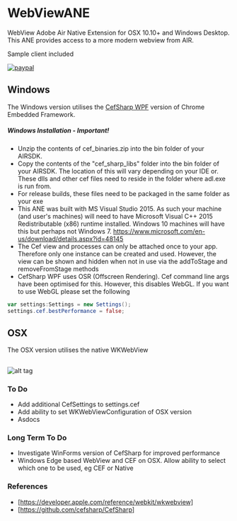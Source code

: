 # WebViewANE 

WebView Adobe Air Native Extension for OSX 10.10+ and Windows Desktop.
This ANE provides access to a more modern webview from AIR.

Sample client included

[![paypal](https://www.paypalobjects.com/en_US/i/btn/btn_donateCC_LG.gif)](https://www.paypal.com/cgi-bin/webscr?cmd=_s-xclick&hosted_button_id=5UR2T52J633RC)


## Windows
The Windows version utilises the [CefSharp WPF](https://github.com/cefsharp/CefSharp) version of Chrome Embedded Framework.

##### Windows Installation - Important!

* Unzip the contents of cef_binaries.zip into the bin folder of your AIRSDK. 
* Copy the contents of the "cef_sharp_libs" folder into the bin folder of your AIRSDK. 
The location of this will vary depending on your IDE or. These dlls and other cef files need to reside in the folder where adl.exe is run from.
* For release builds, these files need to be packaged in the same folder as your exe
* This ANE was built with MS Visual Studio 2015. As such your machine (and user's machines) will need to have Microsoft Visual C++ 2015 Redistributable (x86) runtime installed. Windows 10 machines will have this but perhaps not Windows 7.
https://www.microsoft.com/en-us/download/details.aspx?id=48145
* The Cef view and processes can only be attached once to your app. Therefore only one instance can be created and used.
However, the view can be shown and hidden when not in use via the addToStage and removeFromStage methods
* CefSharp WPF uses OSR (Offscreen Rendering). Cef command line args have been optimised for this. However, this disables WebGL. If you want to use WebGL please set the following 
```actionscript
var settings:Settings = new Settings();
settings.cef.bestPerformance = false;
```

## OSX

The OSX version utilises the native WKWebView

## 

![alt tag](https://raw.githubusercontent.com/tuarua/WebViewANE/master/screenshots/screenshot1.jpg)


### To Do
* Add additional CefSettings to settings.cef
* Add ability to set WKWebViewConfiguration of OSX version
* Asdocs


### Long Term To Do
* Investigate WinForms version of CefSharp for improved performance
* Windows Edge based WebView and CEF on OSX. Allow ability to select which one to be used, eg CEF or Native

### References
* [https://developer.apple.com/reference/webkit/wkwebview]
* [https://github.com/cefsharp/CefSharp]
